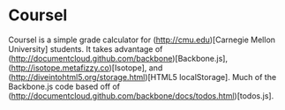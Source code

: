 # Coursel #

Coursel is a simple grade calculator for (http://cmu.edu)[Carnegie Mellon University] students.
It takes advantage of (http://documentcloud.github.com/backbone)[Backbone.js], (http://isotope.metafizzy.co)[Isotope], and (http://diveintohtml5.org/storage.html)[HTML5 localStorage]. 
Much of the Backbone.js code based off of (http://documentcloud.github.com/backbone/docs/todos.html)[todos.js].